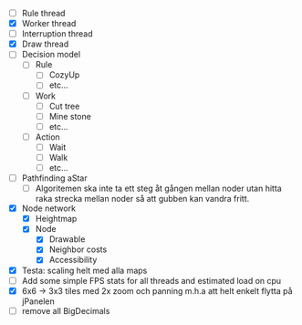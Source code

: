 
 - [ ] Rule thread
 - [x] Worker thread
 - [ ] Interruption thread
 - [x] Draw thread
 - [ ] Decision model
   - [ ] Rule
     - [ ] CozyUp
     - [ ] etc...
   - [ ] Work
     - [ ] Cut tree
     - [ ] Mine stone
     - [ ] etc...
   - [ ] Action
     - [ ] Wait
     - [ ] Walk  
     - [ ] etc...
 - [ ] Pathfinding aStar
   - [ ] Algoritemen ska inte ta ett steg åt gången mellan noder utan hitta raka strecka mellan noder så att gubben kan vandra fritt.
 - [x] Node network
   - [x] Heightmap 
   - [x] Node
     - [x] Drawable
     - [x] Neighbor costs
     - [x] Accessibility
 - [x] Testa: scaling helt med alla maps
 - [ ] Add some simple FPS stats for all threads and estimated load on cpu
 - [x] 6x6 -> 3x3 tiles med 2x zoom och panning m.h.a att helt enkelt flytta på jPanelen
 - [ ] remove all BigDecimals